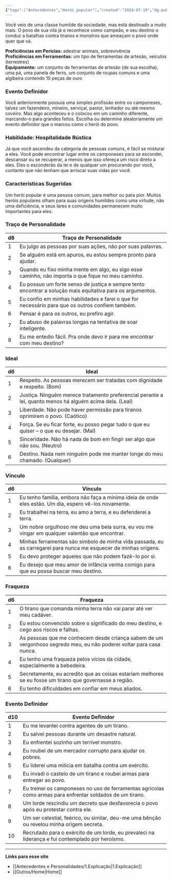 ```yaml
---
{"tags":["Antecedentes","Herói_popular"],"created":"2024-07-19","dg-publish":true,"permalink":"/antecedentes-e-personalidades/heroi-popular/","dgPassFrontmatter":true}
---
```


Você veio de uma classe humilde da sociedade, mas está destinado a muito mais. O povo de sua vila já o reconhece como campeão, e seu destino o conduz a batalhas contra tiranos e monstros que ameaçam o povo onde quer que vá.

**Proficiências em Perícias:** adestrar animais, sobrevivência  
**Proficiências em Ferramentas:** um tipo de ferramentas de artesão, veículos (terrestres)  
**Equipamento:** um conjunto de ferramentas de artesão (de sua escolha), uma pá, uma panela de ferro, um conjunto de roupas comuns e uma algibeira contendo 10 peças de ouro  

### Evento Definidor
Você anteriormente possuía uma simples profissão entre os camponeses, talvez um fazendeiro, mineiro, serviçal, pastor, lenhador ou até mesmo coveiro. Mas algo aconteceu e o colocou em um caminho diferente, marcando-o para grandes feitos. Escolha ou determine aleatoriamente um evento definidor que o marcou como o herói do povo.

### Habilidade: Hospitalidade Rústica
Já que você ascendeu da categoria de pessoas comuns, é fácil se misturar a eles. Você pode encontrar lugar entre os camponeses para se esconder, descansar ou se recuperar, a menos que isso ofereça um risco direto a eles. Eles o esconderão da lei e de qualquer um procurando por você, contanto que não tenham que arriscar suas vidas por você.

### Características Sugeridas
Um herói popular é uma pessoa comum, para melhor ou para pior. Muitos heróis populares olham para suas origens humildes como uma virtude, não uma deficiência, e seus lares e comunidades permanecem muito importantes para eles.

### Traço de Personalidade

| d8 | Traço de Personalidade                                                                                              |
|----|---------------------------------------------------------------------------------------------------------------------|
| 1  | Eu julgo as pessoas por suas ações, não por suas palavras.                                                           |
| 2  | Se alguém está em apuros, eu estou sempre pronto para ajudar.                                                        |
| 3  | Quando eu fixo minha mente em algo, eu sigo esse caminho, não importa o que fique no meu caminho.                    |
| 4  | Eu possuo um forte senso de justiça e sempre tento encontrar a solução mais equitativa para os argumentos.          |
| 5  | Eu confio em minhas habilidades e farei o que for necessário para que os outros confiem também.                       |
| 6  | Pensar é para os outros, eu prefiro agir.                                                                            |
| 7  | Eu abuso de palavras longas na tentativa de soar inteligente.                                                          |
| 8  | Eu me entedio fácil. Pra onde devo ir para me encontrar com meu destino?                                               |

### Ideal

| d6 | Ideal                                                                                     |
|----|-------------------------------------------------------------------------------------------|
| 1  | Respeito. As pessoas merecem ser tratadas com dignidade e respeito. (Bom)                |
| 2  | Justiça. Ninguém merece tratamento preferencial perante a lei, quanto menos há alguém acima dela. (Leal) |
| 3  | Liberdade. Não pode haver permissão para tiranos oprimirem o povo. (Caótico)            |
| 4  | Força. Se eu ficar forte, eu posso pegar tudo o que eu quiser – o que eu desejar. (Mal) |
| 5  | Sinceridade. Não há nada de bom em fingir ser algo que não sou. (Neutro)                 |
| 6  | Destino. Nada nem ninguém pode me manter longe do meu chamado. (Qualquer)                |

### Vínculo

| d6 | Vínculo                                                                                       |
|----|----------------------------------------------------------------------------------------------|
| 1  | Eu tenho família, embora não faça a mínima ideia de onde eles estão. Um dia, espero vê-los novamente. |
| 2  | Eu trabalhei na terra, eu amo a terra, e eu defenderei a terra.                             |
| 3  | Um nobre orgulhoso me deu uma bela surra, eu vou me vingar em qualquer valentão que encontrar. |
| 4  | Minhas ferramentas são símbolo de minha vida passada, eu as carregarei para nunca me esquecer de minhas origens. |
| 5  | Eu devo proteger aqueles que não podem fazê-lo por si.                                       |
| 6  | Eu desejo que meu amor de infância venha comigo para que eu possa buscar meu destino.         |

### Fraqueza

| d6 | Fraqueza                                                                                     |
|----|----------------------------------------------------------------------------------------------|
| 1  | O tirano que comanda minha terra não vai parar até ver meu cadáver.                         |
| 2  | Eu estou convencido sobre o significado do meu destino, e cego aos riscos e falhas.          |
| 3  | As pessoas que me conhecem desde criança sabem de um vergonhoso segredo meu, eu não poderei voltar para casa nunca. |
| 4  | Eu tenho uma fraqueza pelos vícios da cidade, especialmente a bebedeira.                     |
| 5  | Secretamente, eu acredito que as coisas estariam melhores se eu fosse um tirano que governasse a região. |
| 6  | Eu tenho dificuldades em confiar em meus aliados.                                            |

### Evento Definidor

| d10 | Evento Definidor                                                                              |
|-----|----------------------------------------------------------------------------------------------|
| 1   | Eu me levantei contra agentes de um tirano.                                                   |
| 2   | Eu salvei pessoas durante um desastre natural.                                                |
| 3   | Eu enfrentei sozinho um terrível monstro.                                                     |
| 4   | Eu roubei de um mercador corrupto para ajudar os pobres.                                      |
| 5   | Eu liderei uma milícia em batalha contra um exército.                                         |
| 6   | Eu invadi o castelo de um tirano e roubei armas para entregar ao povo.                        |
| 7   | Eu treinei os camponeses no uso de ferramentas agrícolas como armas para enfrentar soldados de um tirano. |
| 8   | Um lorde rescindiu um decreto que desfavorecia o povo após eu protestar contra ele.            |
| 9   | Um ser celestial, feérico, ou similar, deu-me uma bênção ou revelou minha origem secreta.     |
| 10  | Recrutado para o exército de um lorde, eu prevaleci na liderança e fui contemplado por heroísmo. |
___
**Links para esse site**
- [[Antecedentes e Personalidades/1.Explicação\|1.Explicação]]
- [[Outros/Home\|Home]]